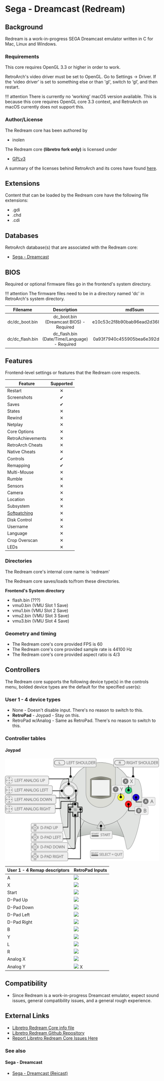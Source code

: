 # Sega - Dreamcast (Redream)

## Background

Redream is a work-in-progress SEGA Dreamcast emulator written in C for Mac, Linux and Windows.

### Requirements

This core requires OpenGL 3.3 or higher in order to work.

RetroArch's video driver must be set to OpenGL. Go to Settings -> Driver. If the ‘video driver’ is set to something else or than 'gl', switch to ‘gl’, and then restart.

!!! attention
	There is currently no ‘working’ macOS version available. This is because this core requires OpenGL core 3.3 context, and RetroArch on macOS currently does not support this.

### Author/License

The Redream core has been authored by

- inolen

The Redream core **(libretro fork only)** is licensed under

- [GPLv3](https://github.com/libretro/redream/blob/master/LICENSE.txt)

A summary of the licenses behind RetroArch and its cores have found [here](https://docs.libretro.com/tech/licenses/).

## Extensions

Content that can be loaded by the Redream core have the following file extensions:

- .gdi
- .chd
- .cdi

## Databases

RetroArch database(s) that are associated with the Redream core:

- [Sega - Dreamcast](https://github.com/libretro/libretro-database/blob/master/rdb/Sega%20-%20Dreamcast.rdb)

## BIOS

Required or optional firmware files go in the frontend's system directory.

!!! attention
	The firmware files need to be in a directory named 'dc' in RetroArch's system directory.

| Filename        | Description                                  |              md5sum              |
|:---------------:|:--------------------------------------------:|:--------------------------------:|
| dc/dc_boot.bin  | dc_boot.bin (Dreamcast BIOS) - Required      | e10c53c2f8b90bab96ead2d368858623 |               |
| dc/dc_flash.bin | dc_flash.bin (Date/Time/Language) - Required | 0a93f7940c455905bea6e392dfde92a4 |

## Features

Frontend-level settings or features that the Redream core respects.

| Feature           | Supported |
|-------------------|:---------:|
| Restart           | ✕         |
| Screenshots       | ✔         |
| Saves             | ✔         |
| States            | ✕         |
| Rewind            | ✕         |
| Netplay           | ✕         |
| Core Options      | ✕         |
| RetroAchievements | ✕         |
| RetroArch Cheats  | ✕         |
| Native Cheats     | ✕         |
| Controls          | ✔         |
| Remapping         | ✔         |
| Multi-Mouse       | ✕         |
| Rumble            | ✕         |
| Sensors           | ✕         |
| Camera            | ✕         |
| Location          | ✕         |
| Subsystem         | ✕         |
| [Softpatching](https://docs.libretro.com/guides/softpatching/) | ✕         |
| Disk Control      | ✕         |
| Username          | ✕         |
| Language          | ✕         |
| Crop Overscan     | ✕         |
| LEDs              | ✕         |

### Directories

The Redream core's internal core name is 'redream'

The Redream core saves/loads to/from these directories.

**Frontend's System directory**

- flash.bin (???)
- vmu0.bin (VMU Slot 1 Save)
- vmu1.bin (VMU Slot 2 Save)
- vmu2.bin (VMU Slot 3 Save)
- vmu3.bin (VMU Slot 4 Save)

### Geometry and timing

- The Redream core's core provided FPS is 60
- The Redream core's core provided sample rate is 44100 Hz
- The Redream core's core provided aspect ratio is 4/3

## Controllers

The Redream core supports the following device type(s) in the controls menu, bolded device types are the default for the specified user(s):

### User 1 - 4 device types

- None - Doesn't disable input. There's no reason to switch to this.
- **RetroPad** - Joypad - Stay on this.
- RetroPad w/Analog - Same as RetroPad. There's no reason to switch to this.

### Controller tables

#### Joypad

![](images/Controllers/dc.png)

| User 1 - 4 Remap descriptors | RetroPad Inputs                              |
|------------------------------|----------------------------------------------|
| A                            | ![](images/RetroPad/Retro_B_Round.png)       |
| X                            | ![](images/RetroPad/Retro_Y_Round.png)       |
| Start                        | ![](images/RetroPad/Retro_Start.png)         |
| D-Pad Up                     | ![](images/RetroPad/Retro_Dpad_Up.png)       |
| D-Pad Down                   | ![](images/RetroPad/Retro_Dpad_Down.png)     |
| D-Pad Left                   | ![](images/RetroPad/Retro_Dpad_Left.png)     | 
| D-Pad Right                  | ![](images/RetroPad/Retro_Dpad_Right.png)    |
| B                            | ![](images/RetroPad/Retro_A_Round.png)       |
| Y                            | ![](images/RetroPad/Retro_X_Round.png)       | 
| L                            | ![](images/RetroPad/Retro_L2.png)            |
| R                            | ![](images/RetroPad/Retro_R2.png)            |
| Analog X                     | ![](images/RetroPad/Retro_R3.png)            |
| Analog Y                     | ![](images/RetroPad/Retro_Left_Stick.png) X  |

## Compatibility

- Since Redream is a work-in-progress Dreamcast emulator, expect sound issues, general compatibility issues, and a general rough experience.

## External Links

- [Libretro Redream Core info file](https://github.com/libretro/libretro-super/blob/master/dist/info/redream_libretro.info)
- [Libretro Redream Github Repository](https://github.com/libretro/redream)
- [Report Libretro Redream Core Issues Here](https://github.com/libretro/redream/issues)

### See also

#### Sega - Dreamcast

- [Sega - Dreamcast (Reicast)](https://docs.libretro.com/library/reicast/)